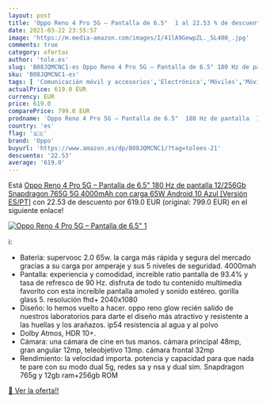 ```yaml
---
layout: post
title: 'Oppo Reno 4 Pro 5G – Pantalla de 6.5"  1 al 22.53 % de descuento'
date: 2021-03-22 23:55:57
image: 'https://m.media-amazon.com/images/I/41lA9GewpZL._SL400_.jpg'
comments: true
category: ofertas
author: 'tole.es'
slug: 'B08JQMCNC1-es Oppo Reno 4 Pro 5G – Pantalla de 6.5" 180 Hz de pantalla...'
sku: 'B08JQMCNC1-es'
tags: [ 'Comunicación móvil y accesorios','Electrónica','Móviles','Móviles y smartphones libres','android','oppo', ]
actualPrice: 619.0 EUR
currency: EUR
price: 619.0
comparePrice: 799.0 EUR
prodname: 'Oppo Reno 4 Pro 5G – Pantalla de 6.5"  180 Hz de pantalla  12/256Gb  Snapdragon 765G 5G  4000mAh con carga 65W  Android 10  Azul [Versión ES/PT]'
country: 'es'
flag: '🇪🇸'
brand: 'Oppo'
buyurl: 'https://www.amazon.es/dp/B08JQMCNC1/?tag=tolees-21'
descuento: '22.53'
average: '619.0'
---
```


Está [Oppo Reno 4 Pro 5G – Pantalla de 6.5"  180 Hz de pantalla  12/256Gb  Snapdragon 765G 5G  4000mAh con carga 65W  Android 10  Azul [Versión ES/PT]](https://www.amazon.es/dp/B08JQMCNC1/?tag=tolees-21) con 22.53 de descuento por 619.0 EUR (original: 799.0 EUR) en el siguiente enlace!

[![Oppo Reno 4 Pro 5G – Pantalla de 6.5"  1](https://m.media-amazon.com/images/I/41lA9GewpZL._SL400_.jpg)](https://www.amazon.es/dp/B08JQMCNC1/?tag=tolees-21)

ℹ️:

- Batería: supervooc 2.0 65w. la carga más rápida y segura del mercado gracias a su carga por amperaje y sus 5 niveles de seguridad. 4000mah
- Pantalla: experiencia y comodidad, increíble ratio pantalla de 93.4% y tasa de refresco de 90 Hz. disfruta de todo tu contenido multimedia favorito con esta increíble pantalla amoled y sonido estéreo. gorilla glass 5. resolución fhd+ 2040x1080
- Diseño: lo hemos vuelto a hacer. oppo reno glow recién salido de nuestros laboratorios para darte el diseño más atractivo y resistente a las huellas y los arañazos. ip54 resistencia al agua y al polvo
- Dolby Atmos, HDR 10+.
- Cámara: una cámara de cine en tus manos. cámara principal 48mp, gran angular 12mp, teleobjetivo 13mp. cámara frontal 32mp
- Rendimiento: la velocidad importa. potencia y capacidad para que nada te pare con su modo dual 5g, redes sa y nsa y dual sim. Snapdragon 765g y 12gb ram+256gb ROM

[🛒 Ver la oferta!!](https://www.amazon.es/dp/B08JQMCNC1/?tag=tolees-21)

